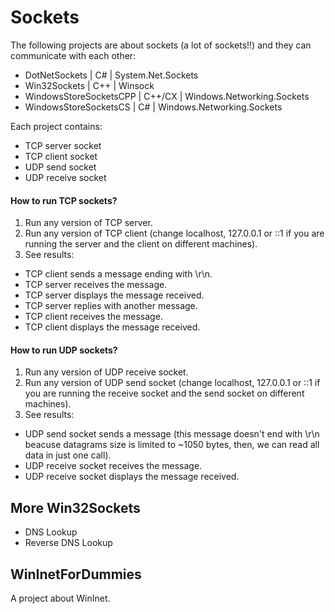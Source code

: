 # Sockets

The following projects are about sockets (a lot of sockets!!) and they can communicate with each other:

* DotNetSockets | C# | System.Net.Sockets
* Win32Sockets | C++ | Winsock
* WindowsStoreSocketsCPP | C++/CX | Windows.Networking.Sockets
* WindowsStoreSocketsCS | C# | Windows.Networking.Sockets

Each project contains:

* TCP server socket
* TCP client socket
* UDP send socket
* UDP receive socket

#### How to run TCP sockets?

1. Run any version of TCP server.
2. Run any version of TCP client (change localhost, 127.0.0.1 or ::1 
   if you are running the server and the client on different machines).
3. See results:
  * TCP client sends a message ending with \r\n.
  * TCP server receives the message.
  * TCP server displays the message received.
  * TCP server replies with another message.
  * TCP client receives the message.
  * TCP client displays the message received.

#### How to run UDP sockets?

1. Run any  version of UDP receive socket.
2. Run any version of UDP send socket (change localhost, 127.0.0.1 or ::1 
   if you are running the receive socket and the send socket on different machines).
3. See results:
  * UDP send socket sends a message (this message doesn't end with \r\n beacuse datagrams
    size is limited to ~1050 bytes, then, we  can read all data in just one call).
  * UDP receive socket receives the message.
  * UDP receive socket displays the message received.

## More Win32Sockets

* DNS Lookup
* Reverse DNS Lookup

## WinInetForDummies

A project about WinInet.


